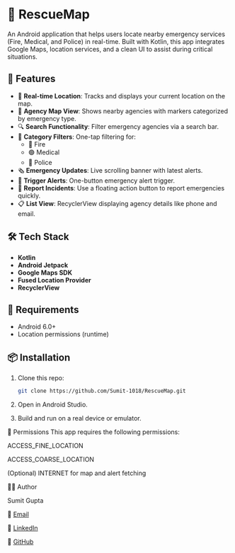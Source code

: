 # 🚨 RescueMap

An Android application that helps users locate nearby emergency services (Fire, Medical, and Police) in real-time. Built with Kotlin, this app integrates Google Maps, location services, and a clean UI to assist during critical situations.

## 📲 Features

- 📍 **Real-time Location**: Tracks and displays your current location on the map.
- 🧭 **Agency Map View**: Shows nearby agencies with markers categorized by emergency type.
- 🔍 **Search Functionality**: Filter emergency agencies via a search bar.
- 🚒 **Category Filters**: One-tap filtering for:
  - 🔴 Fire
  - 🟢 Medical
  - 🔵 Police
- 🗞️ **Emergency Updates**: Live scrolling banner with latest alerts.
- 📢 **Trigger Alerts**: One-button emergency alert trigger.
- 📝 **Report Incidents**: Use a floating action button to report emergencies quickly.
- 📋 **List View**: RecyclerView displaying agency details like phone and email.

## 🛠️ Tech Stack

- **Kotlin**
- **Android Jetpack**
- **Google Maps SDK**
- **Fused Location Provider**
- **RecyclerView**

## 🚧 Requirements

- Android 6.0+
- Location permissions (runtime)

## 📦 Installation

1. Clone this repo:
   ```bash
   git clone https://github.com/Sumit-1018/RescueMap.git
2. Open in Android Studio.

3. Build and run on a real device or emulator.

🔐 Permissions
This app requires the following permissions:

ACCESS_FINE_LOCATION

ACCESS_COARSE_LOCATION

(Optional) INTERNET for map and alert fetching


🧑‍💻 Author

Sumit Gupta

📧 [Email](sumitgupta.1018@gmail.com)

🔗 [LinkedIn](https://www.linkedin.com/in/sumitgupta1018/)

🐙 [GitHub](https://github.com/Sumit-1018)
